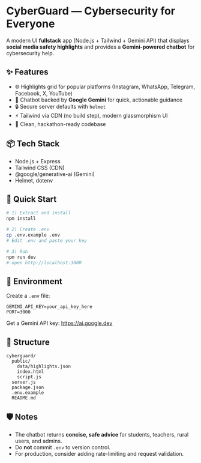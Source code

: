 # CyberGuard — Cybersecurity for Everyone

A modern UI **fullstack** app (Node.js + Tailwind + Gemini API) that displays **social media safety highlights** and provides a **Gemini-powered chatbot** for cybersecurity help.

## ✨ Features
- 🌐 Highlights grid for popular platforms (Instagram, WhatsApp, Telegram, Facebook, X, YouTube)
- 🤖 Chatbot backed by **Google Gemini** for quick, actionable guidance
- 🔒 Secure server defaults with `helmet`
- ⚡ Tailwind via CDN (no build step), modern glassmorphism UI
- 🧩 Clean, hackathon-ready codebase

## 📦 Tech Stack
- Node.js + Express
- Tailwind CSS (CDN)
- @google/generative-ai (Gemini)
- Helmet, dotenv

## 🚀 Quick Start
```bash
# 1) Extract and install
npm install

# 2) Create .env
cp .env.example .env
# Edit .env and paste your key

# 3) Run
npm run dev
# open http://localhost:3000
```

## 🔑 Environment
Create a `.env` file:
```
GEMINI_API_KEY=your_api_key_here
PORT=3000
```

Get a Gemini API key: https://ai.google.dev

## 📁 Structure
```
cyberguard/
  public/
    data/highlights.json
    index.html
    script.js
  server.js
  package.json
  .env.example
  README.md
```

## 🛡️ Notes
- The chatbot returns **concise, safe advice** for students, teachers, rural users, and admins.
- Do **not** commit `.env` to version control.
- For production, consider adding rate-limiting and request validation.
